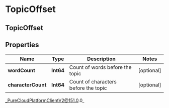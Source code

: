 # TopicOffset

## TopicOffset

## Properties

|Name | Type | Description | Notes|
|------------ | ------------- | ------------- | -------------|
| **wordCount** | **Int64** | Count of words before the topic  | [optional] |
| **characterCount** | **Int64** | Count of characters before the topic  | [optional] |



_PureCloudPlatformClientV2@151.0.0_
